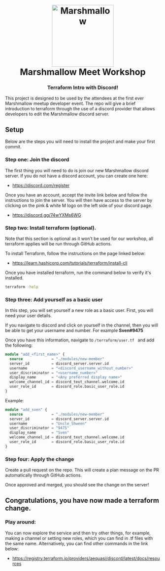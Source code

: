 <h1 align="center">
  <br>
  <img src="https://global-uploads.webflow.com/5baa461315ee32413d16236d/5bb3a6170a88c4f84b60dc67_mallows.svg" alt="Marshmallow" width="200">
  <br>
  Marshmallow Meet Workshop
  <br>
</h1>

<h3 align="center"></a>Terraform Intro with Discord!</h4>

This project is designed to be used by the attendees at the first ever Marshmallow meetup developer event. The repo will
give a brief introduction to terraform through the use of a discord provider that allows developers to edit the
Marshmallow discord server.

## Setup

Below are the steps you will need to install the project and make your first commit.

### Step one: Join the discord

The first thing you will need to do is join our new Marshmallow discord server. If you do not have a discord account, you
can create one here:

- https://discord.com/register

Once you have an account, accept the invite link below and follow the instructions to join
the server. You will then have access to the server by clicking on the pink & white M logo on the left
side of your discord page.

- https://discord.gg/74wYXMs6WG

### Step two: Install terraform (optional).

Note that this section is optional as it won't be used for our workshop, all terraform applies will be run through GitHub
actions.

To install Terraform, follow the instructions on the page linked below:

- https://learn.hashicorp.com/tutorials/terraform/install-cli

Once you have installed terraform, run the command below to verify it's installed.

```bash
terraform -help
``` 

### Step three: Add yourself as a basic user

In this step, you will set yourself a new role as a basic user. First, you will need your user details.

If you navigate to discord and click on yourself in the channel, then you will be able to get your username and number.
For example **Sven#9475**

Once you have this information, navigate to `/terraform/user.tf ` and add the following:

```terraform
module "add_<first_name>" {
  source             = "./modules/new-member"
  server_id          = discord_server.server.id
  username           = "<discord_username_without_number>"
  user_discriminator = "<username_number>"
  display_name       = "<Any preferred display name>"
  welcome_channel_id = discord_text_channel.welcome.id
  user_role_id       = discord_role.basic_user_role.id
}
```

Example:

```terraform
module "add_sven" {
  source             = "./modules/new-member"
  server_id          = discord_server.server.id
  username           = "Uncle_Shween"
  user_discriminator = "9475"
  display_name       = "Sven"
  welcome_channel_id = discord_text_channel.welcome.id
  user_role_id       = discord_role.basic_user_role.id
}
```

### Step four: Apply the change
Create a pull request on the repo. This will create a plan message on the PR automatically through GitHub actions.

Once approved and merged, you should see the change on the server!

## Congratulations, you have now made a terraform change.

### Play around:

You can now explore the service and then try other things, for example, making a channel or setting new roles, which you can
find in .tf files with the same name. Alternatively, you can find other commands in the link below:

- https://registry.terraform.io/providers/aequasi/discord/latest/docs/resources
